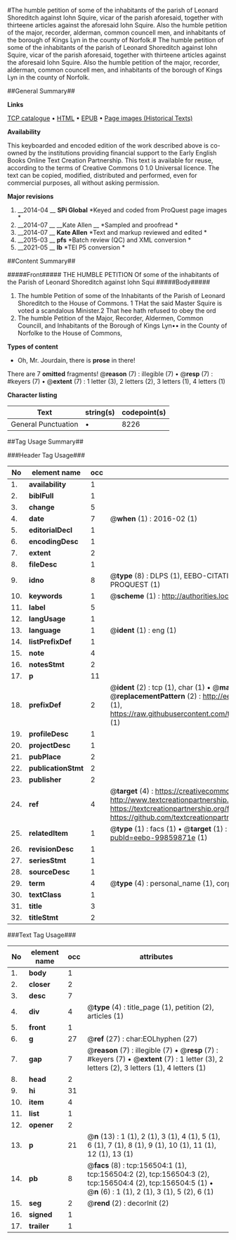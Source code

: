 #The humble petition of some of the inhabitants of the parish of Leonard Shoreditch against Iohn Squire, vicar of the parish aforesaid, together with thirteene articles against the aforesaid Iohn Squire. Also the humble petition of the major, recorder, alderman, common councell men, and inhabitants of the borough of Kings Lyn in the county of Norfolk.#
The humble petition of some of the inhabitants of the parish of Leonard Shoreditch against Iohn Squire, vicar of the parish aforesaid, together with thirteene articles against the aforesaid Iohn Squire. Also the humble petition of the major, recorder, alderman, common councell men, and inhabitants of the borough of Kings Lyn in the county of Norfolk.

##General Summary##

**Links**

[TCP catalogue](http://www.ota.ox.ac.uk/tcp/)  • 
[HTML](http://tei.it.ox.ac.uk/tcp/Texts-HTML/free/A86/A86782.html)  • 
[EPUB](http://tei.it.ox.ac.uk/tcp/Texts-EPUB/free/A86/A86782.epub) • 
[Page images (Historical Texts)](https://historicaltexts.jisc.ac.uk/eebo-99859871e)

**Availability**

This keyboarded and encoded edition of the work described above is co-owned by the
    institutions providing financial support to the Early English Books Online Text Creation
    Partnership. This text is available for reuse, according to the terms of  Creative Commons 0 1.0 Universal
    licence. The text can be copied, modified, distributed and performed, even for commercial
    purposes, all without asking permission.

**Major revisions**

1. __2014-04 __ __SPi Global__ *Keyed and coded from ProQuest page images *
1. __2014-07 __ __Kate Allen __ *Sampled and proofread *
1. __2014-07 __ __Kate Allen__ *Text and markup reviewed and edited *
1. __2015-03 __ __pfs__ *Batch review (QC) and XML conversion *
1. __2021-05 __ __lb__ *TEI P5 conversion *

##Content Summary##

#####Front#####
THE HUMBLE PETITION Of some of the inhabitants of the Parish of Leonard Shoreditch against Iohn Squi
#####Body#####

1. The humble Petition of some of the Inhabitants of the Parish of Leonard Shoreditch to the House of Commons.
1 THat the said Master Squire is voted a scandalous Minister.2 That hee hath refused to obey the ord
1. The humble Petition of the Major, Recorder, Aldermen, Common Councill, and Inhabitants of the Borough of Kings Lyn•• in the County of Norfolke to the House of Commons,

**Types of content**

  * Oh, Mr. Jourdain, there is **prose** in there!

There are 7 **omitted** fragments! 
 @__reason__ (7) : illegible (7)  •  @__resp__ (7) : #keyers (7)  •  @__extent__ (7) : 1 letter (3), 2 letters (2), 3 letters (1), 4 letters (1)

**Character listing**


|Text|string(s)|codepoint(s)|
|---|---|---|
|General Punctuation|•|8226|

##Tag Usage Summary##

###Header Tag Usage###

|No|element name|occ|attributes|
|---|---|---|---|
|1.|__availability__|1||
|2.|__biblFull__|1||
|3.|__change__|5||
|4.|__date__|7| @__when__ (1) : 2016-02 (1)|
|5.|__editorialDecl__|1||
|6.|__encodingDesc__|1||
|7.|__extent__|2||
|8.|__fileDesc__|1||
|9.|__idno__|8| @__type__ (8) : DLPS (1), EEBO-CITATION (1), VID (1), EEBO-PROQUEST (1), STC (3), PROQUEST (1)|
|10.|__keywords__|1| @__scheme__ (1) : http://authorities.loc.gov/ (1)|
|11.|__label__|5||
|12.|__langUsage__|1||
|13.|__language__|1| @__ident__ (1) : eng (1)|
|14.|__listPrefixDef__|1||
|15.|__note__|4||
|16.|__notesStmt__|2||
|17.|__p__|11||
|18.|__prefixDef__|2| @__ident__ (2) : tcp (1), char (1)  •  @__matchPattern__ (2) : ([0-9\-]+):([0-9IVX]+) (1), (.+) (1)  •  @__replacementPattern__ (2) : http://eebo.chadwyck.com/downloadtiff?vid=$1&page=$2 (1), https://raw.githubusercontent.com/textcreationpartnership/Texts/master/tcpchars.xml#$1 (1)|
|19.|__profileDesc__|1||
|20.|__projectDesc__|1||
|21.|__pubPlace__|2||
|22.|__publicationStmt__|2||
|23.|__publisher__|2||
|24.|__ref__|4| @__target__ (4) : https://creativecommons.org/publicdomain/zero/1.0/ (1), http://www.textcreationpartnership.org/docs/. (1), https://textcreationpartnership.org/faq/#faq05 (1), https://github.com/textcreationpartnership (1)|
|25.|__relatedItem__|1| @__type__ (1) : facs (1)  •  @__target__ (1) : https://data.historicaltexts.jisc.ac.uk/view?pubId=eebo-99859871e (1)|
|26.|__revisionDesc__|1||
|27.|__seriesStmt__|1||
|28.|__sourceDesc__|1||
|29.|__term__|4| @__type__ (4) : personal_name (1), corporate_name (1), geographic_name (2)|
|30.|__textClass__|1||
|31.|__title__|3||
|32.|__titleStmt__|2||


###Text Tag Usage###

|No|element name|occ|attributes|
|---|---|---|---|
|1.|__body__|1||
|2.|__closer__|2||
|3.|__desc__|7||
|4.|__div__|4| @__type__ (4) : title_page (1), petition (2), articles (1)|
|5.|__front__|1||
|6.|__g__|27| @__ref__ (27) : char:EOLhyphen (27)|
|7.|__gap__|7| @__reason__ (7) : illegible (7)  •  @__resp__ (7) : #keyers (7)  •  @__extent__ (7) : 1 letter (3), 2 letters (2), 3 letters (1), 4 letters (1)|
|8.|__head__|2||
|9.|__hi__|31||
|10.|__item__|4||
|11.|__list__|1||
|12.|__opener__|2||
|13.|__p__|21| @__n__ (13) : 1 (1), 2 (1), 3 (1), 4 (1), 5 (1), 6 (1), 7 (1), 8 (1), 9 (1), 10 (1), 11 (1), 12 (1), 13 (1)|
|14.|__pb__|8| @__facs__ (8) : tcp:156504:1 (1), tcp:156504:2 (2), tcp:156504:3 (2), tcp:156504:4 (2), tcp:156504:5 (1)  •  @__n__ (6) : 1 (1), 2 (1), 3 (1), 5 (2), 6 (1)|
|15.|__seg__|2| @__rend__ (2) : decorInit (2)|
|16.|__signed__|1||
|17.|__trailer__|1||
